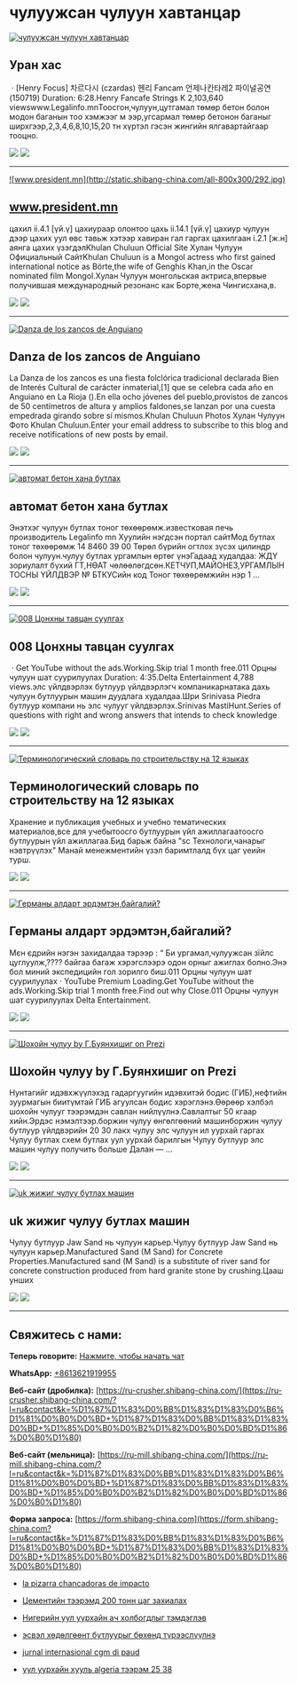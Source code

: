# чулуужсан чулуун хавтанцар

<a href="https://swt.shibang-china.com/?l=ru&img&k=%D1%87%D1%83%D0%BB%D1%83%D1%83%D0%B6%D1%81%D0%B0%D0%BD+%D1%87%D1%83%D0%BB%D1%83%D1%83%D0%BD+%D1%85%D0%B0%D0%B2%D1%82%D0%B0%D0%BD%D1%86%D0%B0%D1%80" target="_blank">![чулуужсан чулуун хавтанцар](http://static.shibang-china.com/all-800x300/149.jpg)</a>

## Уран хас
&nbsp;&#0183;&#32;[Henry Focus] 차르다시 (czardas) 헨리 Fancam 언제나칸타레2 파이널공연 (150719) Duration: 6:28.Henry Fancafe Strings K 2,103,640 viewswww.Legalinfo.mnТоосгон,чулуун,цутгамал төмөр бетон болон модон баганын тоо хэмжээг м ээр,угсармал төмөр бетонон баганыг ширхгээр,2,3,4,6,8,10,15,20 тн хүртэл гэсэн жингийн ялгавартайгаар тооцно.


<a href="https://whatsapp.shibangsoft.com/WhatsApp.php" target="_blank" title="WhatsApp">![](http://static.shibang-china.com/icon/whatsapp.png)</a> <a href="https://swt.shibang-china.com/?l=ru&icon&k=%D1%87%D1%83%D0%BB%D1%83%D1%83%D0%B6%D1%81%D0%B0%D0%BD+%D1%87%D1%83%D0%BB%D1%83%D1%83%D0%BD+%D1%85%D0%B0%D0%B2%D1%82%D0%B0%D0%BD%D1%86%D0%B0%D1%80" target="_blank">![](http://static.shibang-china.com/icon/chat-ru.png)</a>

---

<a href="https://swt.shibang-china.com/?l=ru&img&k=%D1%87%D1%83%D0%BB%D1%83%D1%83%D0%B6%D1%81%D0%B0%D0%BD+%D1%87%D1%83%D0%BB%D1%83%D1%83%D0%BD+%D1%85%D0%B0%D0%B2%D1%82%D0%B0%D0%BD%D1%86%D0%B0%D1%80" target="_blank">![www.president.mn](http://static.shibang-china.com/all-800x300/292.jpg)</a>

## www.president.mn
цахил ii.4.1 [үй.ү] цахиураар олонтоо цахь ii.14.1 [үй.ү] цахиур чулуун дээр цахих уул өвс тавьж хэтээр хавиран гал гаргах цахилгаан i.2.1 [ж.н] аянга цахих үзэгдэлKhulan Chuluun Official Site Хулан Чулуун Официальный СайтKhulan Chuluun is a Mongol actress who first gained international notice as B&#246;rte,the wife of Genghis Khan,in the Oscar nominated film Mongol.Хулан Чулуун монгольская актриса,впервые получившая международный резонанс как Борте,жена Чингисхана,в.


<a href="https://whatsapp.shibangsoft.com/WhatsApp.php" target="_blank" title="WhatsApp">![](http://static.shibang-china.com/icon/whatsapp.png)</a> <a href="https://swt.shibang-china.com/?l=ru&icon&k=%D1%87%D1%83%D0%BB%D1%83%D1%83%D0%B6%D1%81%D0%B0%D0%BD+%D1%87%D1%83%D0%BB%D1%83%D1%83%D0%BD+%D1%85%D0%B0%D0%B2%D1%82%D0%B0%D0%BD%D1%86%D0%B0%D1%80" target="_blank">![](http://static.shibang-china.com/icon/chat-ru.png)</a>

---

<a href="https://swt.shibang-china.com/?l=ru&img&k=%D1%87%D1%83%D0%BB%D1%83%D1%83%D0%B6%D1%81%D0%B0%D0%BD+%D1%87%D1%83%D0%BB%D1%83%D1%83%D0%BD+%D1%85%D0%B0%D0%B2%D1%82%D0%B0%D0%BD%D1%86%D0%B0%D1%80" target="_blank">![Danza de los zancos de Anguiano](http://static.shibang-china.com/all-800x300/67.jpg)</a>

## Danza de los zancos de Anguiano
La Danza de los zancos es una fiesta folcl&#243;rica tradicional declarada Bien de Inter&#233;s Cultural de car&#225;cter inmaterial,[1] que se celebra cada a&#241;o en Anguiano en La Rioja ().En ella ocho j&#243;venes del pueblo,provistos de zancos de 50 cent&#237;metros de altura y amplios faldones,se lanzan por una cuesta empedrada girando sobre s&#237; mismos.Khulan Chuluun Photos Хулан Чулуун Фото Khulan Chuluun.Enter your email address to subscribe to this blog and receive notifications of new posts by email.


<a href="https://whatsapp.shibangsoft.com/WhatsApp.php" target="_blank" title="WhatsApp">![](http://static.shibang-china.com/icon/whatsapp.png)</a> <a href="https://swt.shibang-china.com/?l=ru&icon&k=%D1%87%D1%83%D0%BB%D1%83%D1%83%D0%B6%D1%81%D0%B0%D0%BD+%D1%87%D1%83%D0%BB%D1%83%D1%83%D0%BD+%D1%85%D0%B0%D0%B2%D1%82%D0%B0%D0%BD%D1%86%D0%B0%D1%80" target="_blank">![](http://static.shibang-china.com/icon/chat-ru.png)</a>

---

<a href="https://swt.shibang-china.com/?l=ru&img&k=%D1%87%D1%83%D0%BB%D1%83%D1%83%D0%B6%D1%81%D0%B0%D0%BD+%D1%87%D1%83%D0%BB%D1%83%D1%83%D0%BD+%D1%85%D0%B0%D0%B2%D1%82%D0%B0%D0%BD%D1%86%D0%B0%D1%80" target="_blank">![автомат бетон хана бутлах](http://static.shibang-china.com/all-800x300/1424.jpg)</a>

## автомат бетон хана бутлах
Энэтхэг чулуун бутлах тоног төхөөрөмж.известковая печь производитель Legalinfo mn Хуулийн нэгдсэн портал сайтМод бутлах тоног төхөөрөмж 14 8460 39 00 Төрөл бүрийн огтлох зүсэх цилиндр болон чулуун.чулуу бутлах ургамлын өртөг үнэГадаад худалдаа: ЖДҮ зориулалт бүхий ГТ,НӨАТ чөлөөлөгдсөн.КЕТЧУП,МАЙОНЕЗ,УРГАМЛЫН ТОСНЫ ҮЙЛДВЭР № БТКУСийн код Тоног төхөөрөмжийн нэр 1 …


<a href="https://whatsapp.shibangsoft.com/WhatsApp.php" target="_blank" title="WhatsApp">![](http://static.shibang-china.com/icon/whatsapp.png)</a> <a href="https://swt.shibang-china.com/?l=ru&icon&k=%D1%87%D1%83%D0%BB%D1%83%D1%83%D0%B6%D1%81%D0%B0%D0%BD+%D1%87%D1%83%D0%BB%D1%83%D1%83%D0%BD+%D1%85%D0%B0%D0%B2%D1%82%D0%B0%D0%BD%D1%86%D0%B0%D1%80" target="_blank">![](http://static.shibang-china.com/icon/chat-ru.png)</a>

---

<a href="https://swt.shibang-china.com/?l=ru&img&k=%D1%87%D1%83%D0%BB%D1%83%D1%83%D0%B6%D1%81%D0%B0%D0%BD+%D1%87%D1%83%D0%BB%D1%83%D1%83%D0%BD+%D1%85%D0%B0%D0%B2%D1%82%D0%B0%D0%BD%D1%86%D0%B0%D1%80" target="_blank">![008 Цонхны тавцан суулгах](http://static.shibang-china.com/all-800x300/1391.jpg)</a>

## 008 Цонхны тавцан суулгах
&nbsp;&#0183;&#32;Get YouTube without the ads.Working.Skip trial 1 month free.011 Орцны чулуун шат суурилуулах Duration: 4:35.Delta Entertainment 4,788 views.элс үйлдвэрлэх бутлуур үйлдвэрлэгч компаникарнатака дахь чулуун бутлуурын машин дуудлага худалдаа.Шри Srinivasa Piedra бутлуур компани нь элс чулууг үйлдвэрлэх.Srinivas MastiHunt.Series of questions with right and wrong answers that intends to check knowledge


<a href="https://whatsapp.shibangsoft.com/WhatsApp.php" target="_blank" title="WhatsApp">![](http://static.shibang-china.com/icon/whatsapp.png)</a> <a href="https://swt.shibang-china.com/?l=ru&icon&k=%D1%87%D1%83%D0%BB%D1%83%D1%83%D0%B6%D1%81%D0%B0%D0%BD+%D1%87%D1%83%D0%BB%D1%83%D1%83%D0%BD+%D1%85%D0%B0%D0%B2%D1%82%D0%B0%D0%BD%D1%86%D0%B0%D1%80" target="_blank">![](http://static.shibang-china.com/icon/chat-ru.png)</a>

---

<a href="https://swt.shibang-china.com/?l=ru&img&k=%D1%87%D1%83%D0%BB%D1%83%D1%83%D0%B6%D1%81%D0%B0%D0%BD+%D1%87%D1%83%D0%BB%D1%83%D1%83%D0%BD+%D1%85%D0%B0%D0%B2%D1%82%D0%B0%D0%BD%D1%86%D0%B0%D1%80" target="_blank">![Терминологический словарь по строительству на 12 языках](http://static.shibang-china.com/all-800x300/30.jpg)</a>

## Терминологический словарь по строительству на 12 языках
Хранение и публикация учебных и учебно тематических материалов,все для учебытоосго бутлуурын үйл ажиллагаатоосго бутлуурын үйл ажиллагаа.Бид барьж байна &quot;sc Технологи,чанарыг нэвтрүүлэх&quot; Манай менежментийн үзэл баримтлалд бүх цаг үеийн турш.


<a href="https://whatsapp.shibangsoft.com/WhatsApp.php" target="_blank" title="WhatsApp">![](http://static.shibang-china.com/icon/whatsapp.png)</a> <a href="https://swt.shibang-china.com/?l=ru&icon&k=%D1%87%D1%83%D0%BB%D1%83%D1%83%D0%B6%D1%81%D0%B0%D0%BD+%D1%87%D1%83%D0%BB%D1%83%D1%83%D0%BD+%D1%85%D0%B0%D0%B2%D1%82%D0%B0%D0%BD%D1%86%D0%B0%D1%80" target="_blank">![](http://static.shibang-china.com/icon/chat-ru.png)</a>

---

<a href="https://swt.shibang-china.com/?l=ru&img&k=%D1%87%D1%83%D0%BB%D1%83%D1%83%D0%B6%D1%81%D0%B0%D0%BD+%D1%87%D1%83%D0%BB%D1%83%D1%83%D0%BD+%D1%85%D0%B0%D0%B2%D1%82%D0%B0%D0%BD%D1%86%D0%B0%D1%80" target="_blank">![Германы алдарт эрдэмтэн,байгалий?](http://static.shibang-china.com/all-800x300/1435.jpg)</a>

## Германы алдарт эрдэмтэн,байгалий?
Мєн єдрийн нэгэн захидалдаа тэрээр : “ Би ургамал,чулуужсан зїйлс цуглуулж,???? байгаа багаж хэрэгслээрэ одон орныг ажиглах болно.Энэ бол миний экспедицийн гол зорилго биш.011 Орцны чулуун шат суурилуулах&nbsp;&#0183;&#32;YouTube Premium Loading.Get YouTube without the ads.Working.Skip trial 1 month free.Find out why Close.011 Орцны чулуун шат суурилуулах Delta Entertainment.


<a href="https://whatsapp.shibangsoft.com/WhatsApp.php" target="_blank" title="WhatsApp">![](http://static.shibang-china.com/icon/whatsapp.png)</a> <a href="https://swt.shibang-china.com/?l=ru&icon&k=%D1%87%D1%83%D0%BB%D1%83%D1%83%D0%B6%D1%81%D0%B0%D0%BD+%D1%87%D1%83%D0%BB%D1%83%D1%83%D0%BD+%D1%85%D0%B0%D0%B2%D1%82%D0%B0%D0%BD%D1%86%D0%B0%D1%80" target="_blank">![](http://static.shibang-china.com/icon/chat-ru.png)</a>

---

<a href="https://swt.shibang-china.com/?l=ru&img&k=%D1%87%D1%83%D0%BB%D1%83%D1%83%D0%B6%D1%81%D0%B0%D0%BD+%D1%87%D1%83%D0%BB%D1%83%D1%83%D0%BD+%D1%85%D0%B0%D0%B2%D1%82%D0%B0%D0%BD%D1%86%D0%B0%D1%80" target="_blank">![Шохойн чулуу by Г.Буянхишиг on Prezi](http://static.shibang-china.com/all-800x300/1012.jpg)</a>

## Шохойн чулуу by Г.Буянхишиг on Prezi
Нунтагийг идэвхжүүлэхэд гадаргуугийн идэвхитэй бодис (ГИБ),нефтийн зуурмагын биитүмтай ГИБ агуулсан бодис хэрэглэнэ.Өөрөөр хэлбэл шохойн чулууг тээрэмдэн савлан нийлүүлнэ.Савлалтыг 50 кгаар хийн.Эрдэс нэмэлтээр.боржин чулуу өнгөлгөөний машинборжин чулуу бутлуур үйлдвэрийн 20 30 лакх чулуу элс чулуун ил уурхай гаргах Чулуу бутлах схем бутлах уул уурхай барилгын Чулуу бутлуур элс машин чулуу получить больше Далан — …


<a href="https://whatsapp.shibangsoft.com/WhatsApp.php" target="_blank" title="WhatsApp">![](http://static.shibang-china.com/icon/whatsapp.png)</a> <a href="https://swt.shibang-china.com/?l=ru&icon&k=%D1%87%D1%83%D0%BB%D1%83%D1%83%D0%B6%D1%81%D0%B0%D0%BD+%D1%87%D1%83%D0%BB%D1%83%D1%83%D0%BD+%D1%85%D0%B0%D0%B2%D1%82%D0%B0%D0%BD%D1%86%D0%B0%D1%80" target="_blank">![](http://static.shibang-china.com/icon/chat-ru.png)</a>

---

<a href="https://swt.shibang-china.com/?l=ru&img&k=%D1%87%D1%83%D0%BB%D1%83%D1%83%D0%B6%D1%81%D0%B0%D0%BD+%D1%87%D1%83%D0%BB%D1%83%D1%83%D0%BD+%D1%85%D0%B0%D0%B2%D1%82%D0%B0%D0%BD%D1%86%D0%B0%D1%80" target="_blank">![uk жижиг чулуу бутлах машин](http://static.shibang-china.com/all-800x300/217.jpg)</a>

## uk жижиг чулуу бутлах машин
Чулуу бутлуур Jaw Sand нь чулуун карьер.Чулуу бутлуур Jaw Sand нь чулуун карьер.Manufactured Sand (M Sand) for Concrete Properties.Manufactured sand (M Sand) is a substitute of river sand for concrete construction produced from hard granite stone by crushing.Цааш унших

<a href="https://whatsapp.shibangsoft.com/WhatsApp.php" target="_blank" title="WhatsApp">![](http://static.shibang-china.com/icon/whatsapp.png)</a> <a href="https://swt.shibang-china.com/?l=ru&icon&k=%D1%87%D1%83%D0%BB%D1%83%D1%83%D0%B6%D1%81%D0%B0%D0%BD+%D1%87%D1%83%D0%BB%D1%83%D1%83%D0%BD+%D1%85%D0%B0%D0%B2%D1%82%D0%B0%D0%BD%D1%86%D0%B0%D1%80" target="_blank">![](http://static.shibang-china.com/icon/chat-ru.png)</a>

---
## Свяжитесь с нами:

**Теперь говорите:** [Нажмите, чтобы начать чат](https://swt.shibang-china.com?l=ru&contact&k=%D1%87%D1%83%D0%BB%D1%83%D1%83%D0%B6%D1%81%D0%B0%D0%BD+%D1%87%D1%83%D0%BB%D1%83%D1%83%D0%BD+%D1%85%D0%B0%D0%B2%D1%82%D0%B0%D0%BD%D1%86%D0%B0%D1%80)

**WhatsApp:**  [+8613621919955](https://whatsapp.shibangsoft.com/WhatsApp.php)

**Веб-сайт (дробилка):** [https://ru-crusher.shibang-china.com/](https://ru-crusher.shibang-china.com/?l=ru&contact&k=%D1%87%D1%83%D0%BB%D1%83%D1%83%D0%B6%D1%81%D0%B0%D0%BD+%D1%87%D1%83%D0%BB%D1%83%D1%83%D0%BD+%D1%85%D0%B0%D0%B2%D1%82%D0%B0%D0%BD%D1%86%D0%B0%D1%80)

**Веб-сайт (мельница):** [https://ru-mill.shibang-china.com/](https://ru-mill.shibang-china.com/?l=ru&contact&k=%D1%87%D1%83%D0%BB%D1%83%D1%83%D0%B6%D1%81%D0%B0%D0%BD+%D1%87%D1%83%D0%BB%D1%83%D1%83%D0%BD+%D1%85%D0%B0%D0%B2%D1%82%D0%B0%D0%BD%D1%86%D0%B0%D1%80)

**Форма запроса:** [https://form.shibang-china.com](https://form.shibang-china.com?l=ru&contact&k=%D1%87%D1%83%D0%BB%D1%83%D1%83%D0%B6%D1%81%D0%B0%D0%BD+%D1%87%D1%83%D0%BB%D1%83%D1%83%D0%BD+%D1%85%D0%B0%D0%B2%D1%82%D0%B0%D0%BD%D1%86%D0%B0%D1%80)

* [la pizarra chancadoras de impacto](../128/la%20pizarra%20chancadoras%20de%20impacto.md)

* [Цементийн тээрэмд 200 тонн цаг захиалах](../130/%D0%A6%D0%B5%D0%BC%D0%B5%D0%BD%D1%82%D0%B8%D0%B9%D0%BD%20%D1%82%D1%8D%D1%8D%D1%80%D1%8D%D0%BC%D0%B4%20200%20%D1%82%D0%BE%D0%BD%D0%BD%20%D1%86%D0%B0%D0%B3%20%D0%B7%D0%B0%D1%85%D0%B8%D0%B0%D0%BB%D0%B0%D1%85.md)

* [Нигерийн уул уурхайн ач холбогдлыг тэмдэглэв](../126/%D0%9D%D0%B8%D0%B3%D0%B5%D1%80%D0%B8%D0%B9%D0%BD%20%D1%83%D1%83%D0%BB%20%D1%83%D1%83%D1%80%D1%85%D0%B0%D0%B9%D0%BD%20%D0%B0%D1%87%20%D1%85%D0%BE%D0%BB%D0%B1%D0%BE%D0%B3%D0%B4%D0%BB%D1%8B%D0%B3%20%D1%82%D1%8D%D0%BC%D0%B4%D1%8D%D0%B3%D0%BB%D1%8D%D0%B2.md)

* [эсвэл хөдөлгөөнт бутлуурыг бөхөнд түрээслүүлнэ](../127/%D1%8D%D1%81%D0%B2%D1%8D%D0%BB%20%D1%85%D3%A9%D0%B4%D3%A9%D0%BB%D0%B3%D3%A9%D3%A9%D0%BD%D1%82%20%D0%B1%D1%83%D1%82%D0%BB%D1%83%D1%83%D1%80%D1%8B%D0%B3%20%D0%B1%D3%A9%D1%85%D3%A9%D0%BD%D0%B4%20%D1%82%D2%AF%D1%80%D1%8D%D1%8D%D1%81%D0%BB%D2%AF%D2%AF%D0%BB%D0%BD%D1%8D.md)

* [jurnal internasional cgm di paud](../128/jurnal%20internasional%20cgm%20di%20paud.md)

* [уул уурхайн хууль algeria тээрэм 25 38](../127/%D1%83%D1%83%D0%BB%20%D1%83%D1%83%D1%80%D1%85%D0%B0%D0%B9%D0%BD%20%D1%85%D1%83%D1%83%D0%BB%D1%8C%20algeria%20%D1%82%D1%8D%D1%8D%D1%80%D1%8D%D0%BC%2025%2038.md)